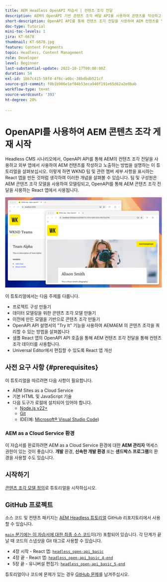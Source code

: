 ```yaml
---
title: AEM Headless OpenAPI 자습서 | 컨텐츠 조각 전달
description: AEM의 OpenAPI 기반 콘텐츠 조각 배달 API를 사용하여 콘텐츠를 작성하고 노출하는 방법을 소개하는 종단간 튜토리얼입니다.
short-description: OpenAPI API를 통해 컨텐츠 조각 전달을 사용하여 AEM 컨텐츠를 빌드하고 노출하며 Headless CMS 시나리오에 대한 외부 앱에서 이를 사용하는 방법을 보여 주는 튜토리얼입니다.
doc-type: Tutorial
mini-toc-levels: 1
jira: KT-6678
thumbnail: KT-6678.jpg
feature: Content Fragments
topic: Headless, Content Management
role: Developer
level: Beginner
last-substantial-update: 2022-10-17T00:00:00Z
duration: 54
exl-id: 1bb7c415-58f8-4f6c-a0bc-38bdbdb521cf
source-git-commit: f0b1b906e1ef04b53eca940f191e65d62a2e0bab
workflow-type: tm+mt
source-wordcount: '393'
ht-degree: 20%

---
```


# OpenAPI를 사용하여 AEM 콘텐츠 조각 게재 시작

Headless CMS 시나리오에서, OpenAPI API를 통해 AEM의 컨텐츠 조각 전달을 사용하고 외부 앱에서 사용하여 AEM 컨텐츠를 작성하고 노출하는 방법을 설명하는 이 튜토리얼을 살펴보십시오. 이렇게 하면 WKND 팀 및 관련 멤버 세부 사항을 표시하는 React 앱을 만든 것처럼 생각하여 이러한 개념을 살펴볼 수 있습니다. 팀 및 구성원은 AEM 콘텐츠 조각 모델을 사용하여 모델링되고, OpenAPI를 통해 AEM 콘텐츠 조각 전달을 사용하는 React 앱에서 사용됩니다.

![WKND Teams 앱](./assets/overview/main.png)

이 튜토리얼에서는 다음 주제를 다룹니다.

* 프로젝트 구성 만들기
* 데이터 모델링을 위한 콘텐츠 조각 모델 만들기
* 이전에 만든 모델을 기반으로 콘텐츠 조각 만들기
* OpenAPI API 설명서의 &quot;Try It&quot; 기능을 사용하여 AEMAEM 의 콘텐츠 조각을 쿼리할 수 있는 방법을 살펴봅니다
* 샘플 React 앱의 OpenAPI API 호출을 통해 AEM 컨텐츠 조각 전달을 통해 컨텐츠 조각 데이터를 사용합니다.
* Universal Editor에서 편집할 수 있도록 React 앱 개선

## 사전 요구 사항 {#prerequisites}

이 튜토리얼을 따르려면 다음 사항이 필요합니다.

* AEM Sites as a Cloud Service
* 기본 HTML 및 JavaScript 기술
* 다음 도구가 로컬에 설치되어 있어야 합니다.
   * [Node.js v22+](https://nodejs.org/)
   * [Git](https://git-scm.com/)
   * IDE(예: [Microsoft® Visual Studio Code](https://code.visualstudio.com/))

### AEM as a Cloud Service 환경

이 자습서를 완료하려면 AEM as a Cloud Service 환경에 대한 **AEM 관리자** 액세스 권한이 있는 것이 좋습니다. **개발** 환경, **신속한 개발 환경** 또는 **샌드박스 프로그램**&#x200B;의 환경을 사용할 수도 있습니다.

## 시작하기

[콘텐츠 조각 모델 정의](1-content-fragment-models.md)로 튜토리얼을 시작하십시오.

## GitHub 프로젝트

소스 코드 및 컨텐츠 패키지는 [AEM Headless 튜토리얼](https://github.com/adobe/aem-tutorials) GitHub 리포지토리에서 사용할 수 있습니다.

[`main` 분기에는 이 자습서에 대한 최종 소스 코드](https://github.com/adobe/aem-tutorials/tree/main/headless/open-api/basic)이(가) 포함되어 있습니다.
각 단계가 끝날 때 코드의 스냅샷을 Git 태그로 사용할 수 있습니다.

* 4장 시작 - React 앱: [`headless_open-api_basic`](https://github.com/adobe/aem-tutorials/tree/headless_open-api_basic//headless/open-api/basic)
* 4장 끝 - React 앱: [`headless_open-api_basic_4-end`](https://github.com/adobe/aem-tutorials/tree/headless_open-api_basic_4-end//headless/open-api/basic)
* 5장 끝 - 유니버설 편집기: [`headless_open-api_basic_5-end`](https://github.com/adobe/aem-tutorials/tree/headless_open-api_basic_5-end//headless/open-api/basic)

튜토리얼이나 코드에 문제가 있는 경우 [GitHub 문제](https://github.com/adobe/aem-tutorials/issues)를 남겨주십시오.
